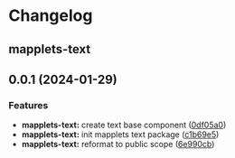 # Changelog

## mapplets-text

## 0.0.1 (2024-01-29)


### Features

* **mapplets-text:** create text base component ([0df05a0](https://github.com/mapplesorg/mapplets/commit/0df05a0b8079fdab2023b1a7dd3a84d2f4fe781f))
* **mapplets-text:** init mapplets text package ([c1b69e5](https://github.com/mapplesorg/mapplets/commit/c1b69e50e29b66be9e17c99e5e22bccc44c6f2f3))
* **mapplets-text:** reformat to public scope ([6e990cb](https://github.com/mapplesorg/mapplets/commit/6e990cb9b0632cf2dd2cd4849499168358326bcf))


